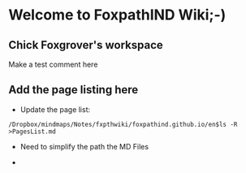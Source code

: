 # Welcome to FoxpathIND Wiki;-)


## Chick Foxgrover's workspace
Make a test comment here


## Add the page listing here

- Update the page list: 
```
/Dropbox/mindmaps/Notes/fxpthwiki/foxpathind.github.io/en$ls -R >PagesList.md
```
- Need to simplify the path the MD Files

- 
